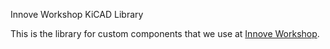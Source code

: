 Innove Workshop KiCAD Library

This is the library for custom components that we use at [Innove Workshop](http://innoveworkshop.com/).

